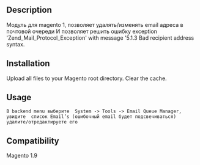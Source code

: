 ## Description
Модуль для magento 1, позволяет удалять/изменять email адреса в почтовой очереди
И позволяет решить ошибку exception 'Zend_Mail_Protocol_Exception' with message '5.1.3 Bad recipient address syntax. 

## Installation
Upload all files to your Magento root directory. Clear the cache.

## Usage
```
В backend menu выберите  System -> Tools -> Email Queue Manager, увидите  список Email’s (ошибочный email будет подсвечиваться) удалите/отредактируете его
```
## Compatibility
Magento 1.9
